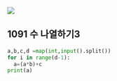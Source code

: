![](C:\Users\sky\AppData\Roaming\Typora\typora-user-images\image-20200426180547447.png)

## 1091 수 나열하기3

```python
a,b,c,d =map(int,input().split())
for i in range(d-1):
  a=(a*b)+c
print(a)
```

